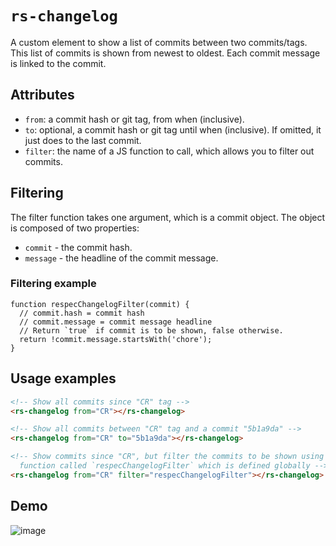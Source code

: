 # `rs-changelog`

A custom element to show a list of commits between two commits/tags. This list of commits is shown from newest to oldest. Each commit message is linked to the commit.

## Attributes

 * `from`: a commit hash or git tag, from when (inclusive). 
 * `to`: optional, a commit hash or git tag until when (inclusive). If omitted, it just does to the last commit. 
 * `filter`: the name of a JS function to call, which allows you to filter out commits. 

## Filtering
The filter function takes one argument, which is a commit object. The object is composed of two properties:

 * `commit` - the commit hash. 
 * `message` - the headline of the commit message. 

### Filtering example

```JS
function respecChangelogFilter(commit) {
  // commit.hash = commit hash
  // commit.message = commit message headline
  // Return `true` if commit is to be shown, false otherwise.
  return !commit.message.startsWith('chore');
}
```

## Usage examples

```html
<!-- Show all commits since "CR" tag -->
<rs-changelog from="CR"></rs-changelog>

<!-- Show all commits between "CR" tag and a commit "5b1a9da" -->
<rs-changelog from="CR" to="5b1a9da"></rs-changelog>

<!-- Show commits since "CR", but filter the commits to be shown using a
  function called `respecChangelogFilter` which is defined globally -->
<rs-changelog from="CR" filter="respecChangelogFilter"></rs-changelog>
```

## Demo

![image](https://user-images.githubusercontent.com/8426945/69219953-f4039a00-0b99-11ea-9205-6d005e8b94cc.png)
